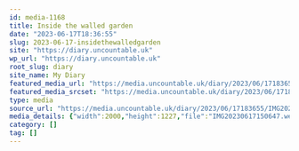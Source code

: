 ```yaml
---
id: media-1168
title: Inside the walled garden
date: "2023-06-17T18:36:55"
slug: 2023-06-17-insidethewalledgarden
site: "https://diary.uncountable.uk"
wp_url: "https://diary.uncountable.uk"
root_slug: diary
site_name: My Diary
featured_media_url: "https://media.uncountable.uk/diary/2023/06/17183655/IMG20230617150647.webp"
featured_media_srcset: "https://media.uncountable.uk/diary/2023/06/17183655/IMG20230617150647-300x184.webp 300w, https://media.uncountable.uk/diary/2023/06/17183655/IMG20230617150647-1024x628.webp 1024w, https://media.uncountable.uk/diary/2023/06/17183655/IMG20230617150647-150x150.webp 150w, https://media.uncountable.uk/diary/2023/06/17183655/IMG20230617150647-640x393.webp 640w, https://media.uncountable.uk/diary/2023/06/17183655/IMG20230617150647.webp 2000w"
type: media
source_url: "https://media.uncountable.uk/diary/2023/06/17183655/IMG20230617150647.webp"
media_details: {"width":2000,"height":1227,"file":"IMG20230617150647.webp","filesize":191942,"sizes":{"medium":{"file":"IMG20230617150647-300x184.webp","width":300,"height":184,"filesize":24856,"mime_type":"image/webp","source_url":"https://media.uncountable.uk/diary/2023/06/17183655/IMG20230617150647-300x184.webp"},"large":{"file":"IMG20230617150647-1024x628.webp","width":1024,"height":628,"filesize":243914,"mime_type":"image/webp","source_url":"https://media.uncountable.uk/diary/2023/06/17183655/IMG20230617150647-1024x628.webp"},"thumbnail":{"file":"IMG20230617150647-150x150.webp","width":150,"height":150,"filesize":10614,"mime_type":"image/webp","source_url":"https://media.uncountable.uk/diary/2023/06/17183655/IMG20230617150647-150x150.webp"},"mobwidth":{"file":"IMG20230617150647-640x393.webp","width":640,"height":393,"filesize":105240,"mime_type":"image/webp","source_url":"https://media.uncountable.uk/diary/2023/06/17183655/IMG20230617150647-640x393.webp"},"full":{"file":"IMG20230617150647.webp","width":2000,"height":1227,"mime_type":"image/webp","source_url":"https://media.uncountable.uk/diary/2023/06/17183655/IMG20230617150647.webp"}},"image_meta":{"aperture":"0","credit":"","camera":"","caption":"","created_timestamp":"0","copyright":"","focal_length":"0","iso":"0","shutter_speed":"0","title":"","orientation":"0","keywords":[]}}
category: []
tag: []
---
```


